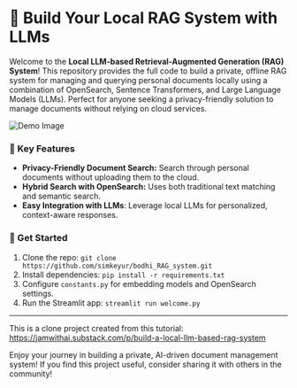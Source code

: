 # 📝 Build Your Local RAG System with LLMs

Welcome to the **Local LLM-based Retrieval-Augmented Generation (RAG) System**! This repository provides the full code to build a private, offline RAG system for managing and querying personal documents locally using a combination of OpenSearch, Sentence Transformers, and Large Language Models (LLMs). Perfect for anyone seeking a privacy-friendly solution to manage documents without relying on cloud services.

![Demo Image](images/bodhi-logo.png)

### 🌟 Key Features
- **Privacy-Friendly Document Search:** Search through personal documents without uploading them to the cloud.
- **Hybrid Search with OpenSearch:** Uses both traditional text matching and semantic search.
- **Easy Integration with LLMs**: Leverage local LLMs for personalized, context-aware responses.

### 🚀 Get Started
1. Clone the repo: `git clone https://github.com/simkeyur/bodhi_RAG_system.git`
2. Install dependencies: `pip install -r requirements.txt`
3. Configure `constants.py` for embedding models and OpenSearch settings.
4. Run the Streamlit app: `streamlit run welcome.py`

---
This is a clone project created from this tutorial: https://jamwithai.substack.com/p/build-a-local-llm-based-rag-system

Enjoy your journey in building a private, AI-driven document management system! If you find this project useful, consider sharing it with others in the community!
